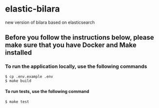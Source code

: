 # elastic-bilara
new version of bilara based on elasticsearch

## Before you follow the instructions below, please make sure that you have Docker and Make installed
### To run the application locally, use the following commands
```
$ cp .env.example .env
$ make build
```

#### To run tests, use the following command
```
$ make test
```
